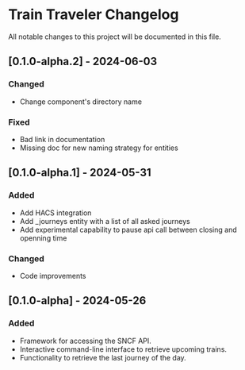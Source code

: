 # Train Traveler Changelog

All notable changes to this project will be documented in this file.

## [0.1.0-alpha.2] - 2024-06-03

### Changed

- Change component's directory name

### Fixed

- Bad link in documentation
- Missing doc for new naming strategy for entities

## [0.1.0-alpha.1] - 2024-05-31

### Added

- Add HACS integration
- Add _journeys entity with a list of all asked journeys
- Add experimental capability to pause api call between closing and openning time

### Changed

- Code improvements

## [0.1.0-alpha] - 2024-05-26

### Added

- Framework for accessing the SNCF API.
- Interactive command-line interface to retrieve upcoming trains.
- Functionality to retrieve the last journey of the day.
